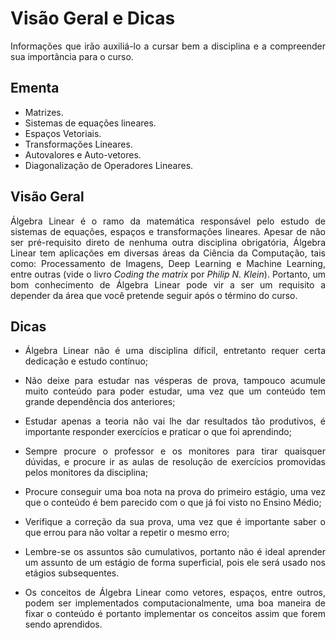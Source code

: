 # Visão Geral e Dicas
<p style='text-align: justify;'>
Informações que irão auxiliá-lo a cursar bem a disciplina e a compreender sua importância para o curso. </p>

## Ementa

- Matrizes.
- Sistemas de equações lineares.
- Espaços Vetoriais.
- Transformações Lineares.
- Autovalores e Auto-vetores.
- Diagonalização de Operadores Lineares.

## Visão Geral
<p style='text-align: justify;'>
Álgebra Linear é o ramo da matemática responsável pelo estudo de sistemas de equações, espaços e transformações lineares. Apesar de não ser pré-requisito direto de nenhuma outra disciplina obrigatória, Álgebra Linear tem aplicações em diversas áreas da Ciência da Computação, tais como: Processamento de Imagens, Deep Learning e Machine Learning, entre outras (vide o livro <i>Coding the matrix</i> por <i>Philip N. Klein</i>). Portanto, um bom conhecimento de Álgebra Linear pode vir a ser um requisito a depender da área que você pretende seguir após o término do curso. </p>

## Dicas

- <p style='text-align: justify;'> Álgebra Linear não é uma disciplina díficil, entretanto requer certa dedicação e estudo contínuo; </p>
- <p style='text-align: justify;'> Não deixe para estudar nas vésperas de prova, tampouco acumule muito conteúdo para poder estudar, uma vez que um conteúdo tem grande dependência dos anteriores; </p>
- <p style='text-align: justify;'> Estudar apenas a teoria não vai lhe dar resultados tão produtivos, é importante responder exercícios e praticar o que foi aprendindo; </p>
- <p style='text-align: justify;'> Sempre procure o professor e os monitores para tirar quaisquer dúvidas, e procure ir as aulas de resolução de exercícios promovidas pelos monitores da disciplina; </p>
- <p style='text-align: justify;'> Procure conseguir uma boa nota na prova do primeiro estágio, uma vez que o conteúdo é bem parecido com o que já foi visto no Ensino Médio; </p>
- <p style='text-align: justify;'> Verifique a correção da sua prova, uma vez que é importante saber o que errou para não voltar a repetir o mesmo erro; </p>
- <p style='text-align: justify;'> Lembre-se os assuntos são cumulativos, portanto não é ideal aprender um assunto de um estágio de forma superficial, pois ele será usado nos etágios subsequentes. </p>
- <p style='text-align: justify;'> Os conceitos de Álgebra Linear como vetores, espaços, entre outros, podem ser implementados computacionalmente, uma boa maneira de fixar o conteúdo é portanto implementar os conceitos assim que forem sendo aprendidos.